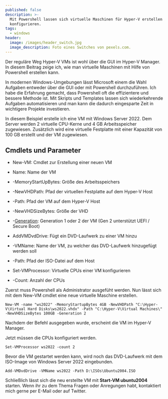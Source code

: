 ```yaml
---
published: false
description: >-
  Mit Powershell lassen sich virtuelle Maschinen für Hyper-V erstellen und
  konfigurieren.
tags:
  - windows
header:
  image: /images/header_switch.jpg
  image_description: Foto eines Switches von pexels.com.
---
```

Der reguläre Weg Hyper-V VMs ist wohl über die GUI im Hyper-V Manager. In diesem Beitrag zeige ich, wie man virtuelle Maschinen mit Hilfe von Powershell erstellen kann.

In modernen Windows-Umgebungen lässt Microsoft einem die Wahl Aufgaben entweder über die GUI oder mit Powershell durchzuführen. Ich habe die Erfahrung gemacht, dass Powershell oft die effizientere und bessere Methode ist. Mit Skripts und Templates lassen sich wiederkehrende Aufgaben automatisieren und man kann die dadurch eingesparte Zeit in wichtigere Projekte investieren.

In diesem Beispiel erstelle ich eine VM mit Windows Server 2022. Dem Server werden 2 virtuelle CPU-Kerne und 4 GB Arbeitsspeicher zugewiesen. Zusätzlich wird eine virtuelle Festplatte mit einer Kapazität von 100 GB erstellt und der VM zugewiesen.

## Cmdlets und Parameter

* New-VM: Cmdlet zur Erstellung einer neuen VM
* Name: Name der VM
* -MemoryStartUpBytes: Größe des Arbeitsspeichers
* -NewVHDPath: Pfad der virtuellen Festplatte auf dem Hyper-V Host
* -Path: Pfad der VM auf dem Hyper-V Host
* -NewVHDSizeBytes: Größe der VHD
* -[Generation](https://docs.microsoft.com/en-us/windows-server/virtualization/hyper-v/plan/should-i-create-a-generation-1-or-2-virtual-machine-in-hyper-v): Generation 1 oder 2 der VM (Gen 2 unterstützt UEFI / Secure Boot)

* AddVMDvdDrive: Fügt ein DVD-Laufwerk zu einer VM hinzu
* -VMName: Name der VM, zu welcher das DVD-Laufwerk hinzugefügt werden soll
* -Path: Pfad der ISO-Datei auf dem Host

* Set-VMProcessor: Virtuelle CPUs einer VM konfigurieren
* -Count: Anzahl der CPUs


Zuerst muss Powershell als Administrator ausgefüht werden. Nun lässt sich mit dem New-VM cmdlet eine neue virtuelle Maschine erstellen.
```
New-VM -name "ws2022" -MemoryStartupBytes 4GB -NewVHDPath "C:\Hyper-V\Virtual Hard Disks\ws2022.vhdx" -Path "C:\Hyper-V\Virtual Machines\" -NewVHDSizeBytes 100GB -Generation 2
```


Nachdem der Befehl ausgegeben wurde, erscheint die VM im Hyper-V Manager.



Jetzt müssen die CPUs konfiguriert werden.

```
Set-VMProcessor ws2022 -count 2
```

Bevor die VM gestartet werden kann, wird noch das DVD-Laufwerk mit dem ISO-Image von Windows Server 2022 eingebunden.

```
Add-VMDvdDrive -VMName ws2022 -Path D:\ISOs\Ubuntu2004.ISO
```

Schließlich lässt sich die neu erstellte VM mit **Start-VM ubuntu2004** starten.
Wenn ihr zu dem Thema Fragen oder Anregungen habt, kontaktiert mich gerne per E-Mail oder auf Twitter.
